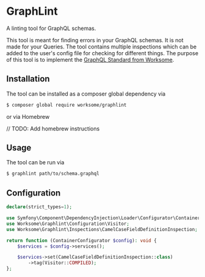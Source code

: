 # GraphLint

A linting tool for GraphQL schemas. 

This tool is meant for finding errors in your GraphQL schemas.
It is not made for your Queries.
The tool contains multiple inspections which can be added to the user's config file for checking for different things.
The purpose of this tool is
to implement the [GraphQL Standard from Worksome](https://github.com/worksome/graphql-standards).

## Installation
The tool can be installed as a composer global dependency via
```bash
$ composer global require worksome/graphlint
```
or via Homebrew 

// TODO: Add homebrew instructions

## Usage
The tool can be run via
```bash
$ graphlint path/to/schema.graphql
```

## Configuration

```php
declare(strict_types=1);

use Symfony\Component\DependencyInjection\Loader\Configurator\ContainerConfigurator;
use Worksome\Graphlint\Configuration\Visitor;
use Worksome\Graphlint\Inspections\CamelCaseFieldDefinitionInspection;

return function (ContainerConfigurator $config): void {
    $services = $config->services();

    $services->set(CamelCaseFieldDefinitionInspection::class)
        ->tag(Visitor::COMPILED);
};
```